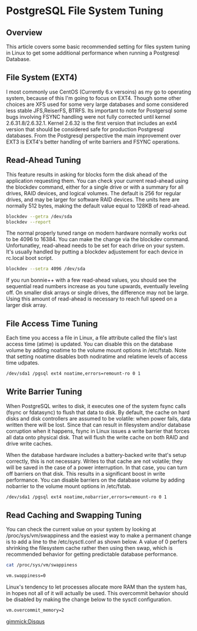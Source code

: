 # PostgreSQL File System Tuning

Overview
--------
This article covers some basic recommended setting for files system tuning in Linux to get some additional performance when running a Postgresql Database.

File System (EXT4)
-----------------
I most commonly use CentOS (Currently 6.x versoins) as my go to operating system, because of this I'm going to focus on EXT4.  Though some other choices are XFS used for some very large databases and some considered less stable JFS,ReiserFS, BTRFS. Its important to note for Postgersql some bugs involving FSYNC handling were not fully corrected until kernel 2.6.31.8/2.6.32.1.  Kernel 2.6.32 is the first version that includes an ext4 version that should be considered safe for production Postgresql databases.  From the Postgresql perspective the main improvement over EXT3 is EXT4's better handling of write barriers and FSYNC operations.

Read-Ahead Tuning
------------------
This feature results in asking for blocks form the disk ahead of the application requesting them.  You can check your current read-ahead using the blockdev command, either for a single drive or with a summary for all drives, RAID devices, and logical volumes.  The default is 256 for regular drives, and may be larger for software RAID devices.  The units here are normally 512 bytes, making the default value equal to 128KB of read-ahead.

```bash
blockdev --getra /dev/sda
blockdev --report
```

The normal properly tuned range on modern hardware normally works out to be 4096 to 16384.  You can make the change via the blockdev command.  Unfortunatley, read-ahead needs to be set for each drive on your system.  It's usually handled by putting a blockdev adjustement for each device in rc.local boot script. 

```bash
blockdev --setra 4096 /dev/sda
```

If you run bonnie++ with a few read-ahead values, you should see the sequential read numbers increase as you tune upwards, eventually leveling off.  On smaller disk arrays or single drives, the difference may not be large.  Using this amount of read-ahead is necessary to reach full speed on a larger disk array.

File Access Time Tuning
-----------------------
Each time you access a file in Linux, a file attribute called the file's last access time (atime) is updated.  You can disable this on the database volume by adding noatime to the volume mount options in /etc/fstab.  Note that setting noatime disables both nodiratime and relatime levels of access time udpates.

```bash
/dev/sda1 /pgsql ext4 noatime,errors=remount-ro 0 1
```

Write Barrier Tuning 
--------------------
When PostgreSQL writes to disk, it executes one of the system fsync calls (fsync or fdatasync) to flush that data to disk.  By default, the cache on hard disks and disk controllers are assumed to be volatile:  when power fails, data written there will be lost.  Since that can result in filesystem and/or database corruption when it happens, fsync in Linux issues a write barrier that forces all data onto physical disk.  That will flush the write cache on both RAID and drive write caches.

When the database hardware includes a battery-backed write that's setup correctly, this is not necessary.  Writes to that cache are not volatile; they will be saved in the case of a power interruption.  In that case, you can turn off barriers on that disk.  This results in a significant boost in write performance.  You can disable barriers on the database volume by adding nobarrier to the volume mount options in /etc/fstab.

```bash
/dev/sda1 /pgsql ext4 noatime,nobarrier,errors=remount-ro 0 1
```

Read Caching and Swapping Tuning
--------------------------------
You can check the current value on your system by looking at /proc/sys/vm/swappiness and the easiest way to make a permanent change is to add a line to the /etc/sysctl.conf as shown below.   A value of 0 perfers shrinking the filesystem cache rather then using then swap, which is recommended behavior for getting predictable database performance.  

```bash
cat /proc/sys/vm/swappiness
```

```bash
vm.swappiness=0
```

Linux's tendency to let processes allocate more RAM than the system has, in hopes not all of it will actually be used.  This overcommit behavior should be disabled by making the change below to the sysctl configuration.  

```bash
vm.overcommit_memory=2
```





[gimmick:Disqus](techtacoorg)
